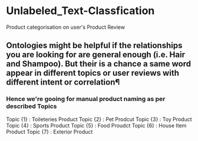 # Unlabeled_Text-Classfication

Product categorisation on user's Product Review

## Ontologies might be helpful if the relationships you are looking for are general enough (i.e. Hair and Shampoo). But their is a chance a same word appear in different topics or user reviews with different intent or correlation¶

### Hence we're gooing for manual product naming as per described Topics

  Topic {1} : Toileteries Product
  Topic {2} : Pet Prodcut
  Topic {3} : Toy Product
  Topic {4} : Sports Product
  Topic {5} : Food Proudct
  Topic {6} : House Item Product
  Topic {7} : Exterior Product
